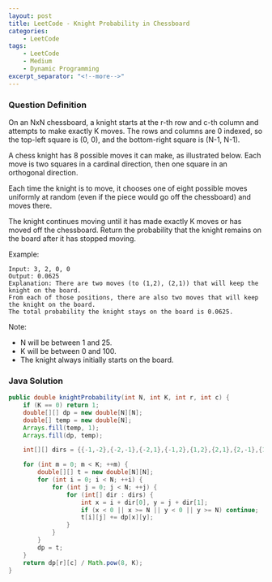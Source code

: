 ```yaml
---
layout: post
title: LeetCode - Knight Probability in Chessboard
categories:
    - LeetCode
tags:
    - LeetCode
    - Medium
    - Dynamic Programming
excerpt_separator: "<!--more-->"
---
```


### Question Definition
On an NxN chessboard, a knight starts at the r-th row and c-th column and attempts to make exactly K moves. The rows and columns are 0 indexed, so the top-left square is (0, 0), and the bottom-right square is (N-1, N-1).

A chess knight has 8 possible moves it can make, as illustrated below. Each move is two squares in a cardinal direction, then one square in an orthogonal direction.


Each time the knight is to move, it chooses one of eight possible moves uniformly at random (even if the piece would go off the chessboard) and moves there.

The knight continues moving until it has made exactly K moves or has moved off the chessboard. Return the probability that the knight remains on the board after it has stopped moving.
<!--more-->

Example:
```
Input: 3, 2, 0, 0
Output: 0.0625
Explanation: There are two moves (to (1,2), (2,1)) that will keep the knight on the board.
From each of those positions, there are also two moves that will keep the knight on the board.
The total probability the knight stays on the board is 0.0625.
```
Note:
* N will be between 1 and 25.
* K will be between 0 and 100.
* The knight always initially starts on the board.
### Java Solution
```java
public double knightProbability(int N, int K, int r, int c) {
    if (K == 0) return 1;
    double[][] dp = new double[N][N];
    double[] temp = new double[N];
    Arrays.fill(temp, 1);
    Arrays.fill(dp, temp);

    int[][] dirs = {{-1,-2},{-2,-1},{-2,1},{-1,2},{1,2},{2,1},{2,-1},{1,-2}};

    for (int m = 0; m < K; ++m) {
        double[][] t = new double[N][N];
        for (int i = 0; i < N; ++i) {
            for (int j = 0; j < N; ++j) {
                for (int[] dir : dirs) {
                    int x = i + dir[0], y = j + dir[1];
                    if (x < 0 || x >= N || y < 0 || y >= N) continue;
                    t[i][j] += dp[x][y];
                }
            }
        }
        dp = t;
    }
    return dp[r][c] / Math.pow(8, K);
}
```